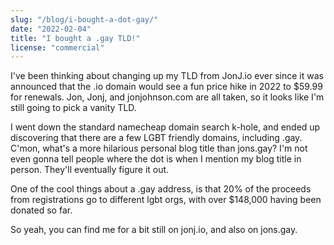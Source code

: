 ```yaml
---
slug: "/blog/i-bought-a-dot-gay/"
date: "2022-02-04"
title: "I bought a .gay TLD!"
license: "commercial"
---
```


I've been thinking about changing up my TLD from JonJ.io ever since it was announced that the .io domain would see a fun price hike in 2022 to $59.99 for renewals. Jon, Jonj, and jonjohnson.com are all taken, so it looks like I'm still going to pick a vanity TLD.

I went down the standard namecheap domain search k-hole, and ended up discovering that there are a few LGBT friendly domains, including .gay. C'mon, what's a more hilarious personal blog title than jons.gay? I'm not even gonna tell people where the dot is when I mention my blog title in person. They'll eventually figure it out.

One of the cool things about a .gay address, is that 20% of the proceeds from registrations go to different lgbt orgs, with over $148,000 having been donated so far.

So yeah, you can find me for a bit still on jonj.io, and also on jons.gay.
